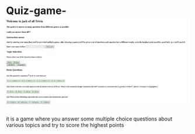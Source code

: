 # Quiz-game-![game screenshot](image.png)
it is a game where you answer some multiple choice questions about various topics and try to score the highest points